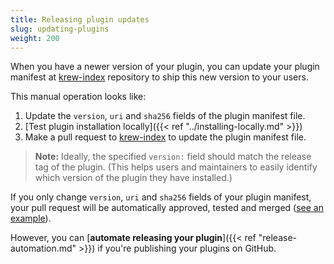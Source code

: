 ```yaml
---
title: Releasing plugin updates
slug: updating-plugins
weight: 200
---
```


When you have a newer version of your plugin, you can update your plugin
manifest at [krew-index] repository to ship this new version to your users.

This manual operation looks like:

1. Update the `version`, `uri` and `sha256` fields of the plugin manifest file.
1. [Test plugin installation locally]({{< ref "../installing-locally.md" >}})
1. Make a pull request to [krew-index] to update the plugin manifest file.

> **Note:** Ideally, the specified `version:` field should match the release tag
of the plugin. (This helps users and maintainers to easily identify which
version of the plugin they have installed.)

If you only change `version`, `uri` and `sha256` fields of your plugin manifest,
your pull request will be automatically approved, tested and merged ([see an
example](https://github.com/kubernetes-sigs/krew-index/pull/508)).

However, you can [**automate releasing your plugin**]({{< ref
"release-automation.md" >}}) if you're publishing your plugins on GitHub.

[krew-index]: https://sigs.k8s.io/krew-index
